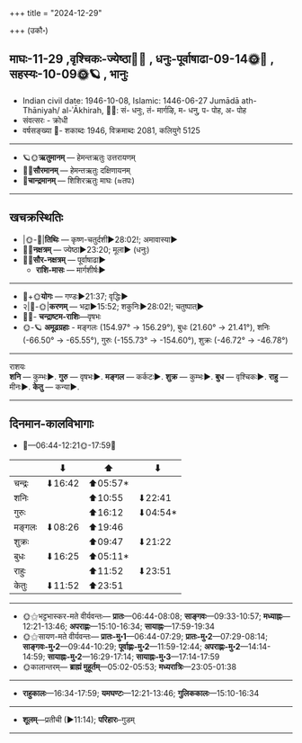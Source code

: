 +++
title = "2024-12-29"

+++
(उकौ॰)
## माघः-11-29  ,वृश्चिकः-ज्येष्ठा🌛🌌  ,  धनुः-पूर्वाषाढा-09-14🌞🌌  ,  सहस्यः-10-09🌞🪐  , भानुः
- Indian civil date: 1946-10-08, Islamic: 1446-06-27 Jumādā ath-Thāniyah/ al-ʾĀkhirah, 🌌🌞: सं- धनुः, तं- मार्गऴि, म- धनु, प- पोह, अ- पोह
- संवत्सरः - क्रोधी
- वर्षसङ्ख्या 🌛- शकाब्दः 1946, विक्रमाब्दः 2081, कलियुगे 5125
___________________
- 🪐🌞**ऋतुमानम्** — हेमन्तऋतुः उत्तरायणम्
- 🌌🌞**सौरमानम्** — हेमन्तऋतुः दक्षिणायनम्
- 🌛**चान्द्रमानम्** — शिशिरऋतुः माघः (≈तपः)
___________________


## खचक्रस्थितिः
- |🌞-🌛|**तिथिः** — कृष्ण-चतुर्दशी►28:02!; अमावास्या►  
- 🌌🌛**नक्षत्रम्** — ज्येष्ठा►23:20; मूला► (धनुः)  
- 🌌🌞**सौर-नक्षत्रम्** — पूर्वाषाढा►  
  - **राशि-मासः** — मार्गशीर्षः► 
___________________
- 🌛+🌞**योगः** — गण्डः►21:37; वृद्धिः►  
- २|🌛-🌞|**करणम्** — भद्रा►15:52; शकुनिः►28:02!; चतुष्पात्►  
- 🌌🌛- **चन्द्राष्टम-राशिः**—वृषभः  
- 🌞-🪐 **अमूढग्रहाः** - मङ्गलः (154.97° → 156.29°), बुधः (21.60° → 21.41°), शनिः (-66.50° → -65.55°), गुरुः (-155.73° → -154.60°), शुक्रः (-46.72° → -46.78°)
___________________
राशयः  
**शनि** — कुम्भः►. **गुरु** — वृषभः►. **मङ्गल** — कर्कटः►. **शुक्र** — कुम्भः►. **बुध** — वृश्चिकः►. **राहु** — मीनः►. **केतु** — कन्या►. 
___________________


## दिनमान-कालविभागाः
- 🌅—06:44-12:21🌞-17:59🌇  

|      |⬇     |⬆     |⬇     |
|------|-----|-----|------|
|चन्द्रः|⬇16:42 |⬆05:57*|     |
|शनिः   |     |⬆10:55 |⬇22:41 |
|गुरुः  |     |⬆16:12 |⬇04:54*|
|मङ्गलः |⬇08:26 |⬆19:46 |     |
|शुक्रः |     |⬆09:47 |⬇21:22 |
|बुधः   |⬇16:25 |⬆05:11*|     |
|राहुः  |     |⬆11:52 |⬇23:51 |
|केतुः  |⬇11:52 |⬆23:51 |     |
___________________
- 🌞⚝भट्टभास्कर-मते वीर्यवन्तः— **प्रातः**—06:44-08:08; **साङ्गवः**—09:33-10:57; **मध्याह्नः**—12:21-13:46; **अपराह्णः**—15:10-16:34; **सायाह्नः**—17:59-19:34  
- 🌞⚝सायण-मते वीर्यवन्तः— **प्रातः-मु॰1**—06:44-07:29; **प्रातः-मु॰2**—07:29-08:14; **साङ्गवः-मु॰2**—09:44-10:29; **पूर्वाह्णः-मु॰2**—11:59-12:44; **अपराह्णः-मु॰2**—14:14-14:59; **सायाह्नः-मु॰2**—16:29-17:14; **सायाह्नः-मु॰3**—17:14-17:59  
- 🌞कालान्तरम्— **ब्राह्मं मुहूर्तम्**—05:02-05:53; **मध्यरात्रिः**—23:05-01:38  
___________________
- **राहुकालः**—16:34-17:59; **यमघण्टः**—12:21-13:46; **गुलिककालः**—15:10-16:34  
___________________
- **शूलम्**—प्रतीची (►11:14); **परिहारः**–गुडम्  
___________________
